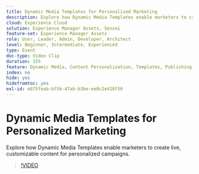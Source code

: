 ```yaml
---
title: Dynamic Media Templates for Personalized Marketing
description: Explore how Dynamic Media Templates enable marketers to create live, customizable content for personalized campaigns.
cloud: Experience Cloud
solution: Experience Manager Assets, Sensei
feature-set: Experience Manager Assets
role: User, Leader, Admin, Developer, Architect
level: Beginner, Intermediate, Experienced
type: Event
doc-type: Video Clip
duration: 155
feature: Dynamic Media, Content Personalization, Templates, Publishing
index: no
hide: yes
hidefromtoc: yes
exl-id: e875feab-bf5b-47ab-b3be-ee0c2e418f50
---
```

# Dynamic Media Templates for Personalized Marketing

Explore how Dynamic Media Templates enable marketers to create live, customizable content for personalized campaigns.

>[!VIDEO](https://video.tv.adobe.com/v/3459241/?learn=on&enablevpops)
